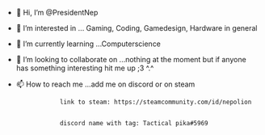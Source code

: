 - 👋 Hi, I’m @PresidentNep
- 👀 I’m interested in ... Gaming, Coding, Gamedesign, Hardware in general
- 🌱 I’m currently learning ...Computerscience 
- 💞️ I’m looking to collaborate on ...nothing at the moment but if anyone has something interesting hit me up ;3 ^.^
- 📫 How to reach me ...add me on discord or on steam 


                  link to steam: https://steamcommunity.com/id/nepolion
                  
                  
                  discord name with tag: Tactical pika#5969 
                    

<!---
PresidentNep/PresidentNep is a ✨ special ✨ repository because its `README.md` (this file) appears on your GitHub profile.
You can click the Preview link to take a look at your changes.
--->
